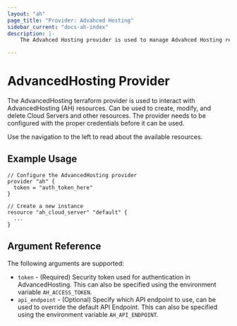 ```yaml
---
layout: "ah"
page_title: "Provider: Advahced Hosting"
sidebar_current: "docs-ah-index"
description: |-
    The Advahced Hosting provider is used to manage Advahced Hosting resources. The provider needs to be configured with the proper credentials before it can be used.

---
```


# AdvancedHosting Provider

The AdvancedHosting terraform provider is used to interact with AdvancedHosting (AH) resources. Can be used to create, modify, and delete Cloud Servers and other resources. The provider needs to be configured with the proper credentials before it can be used.

Use the navigation to the left to read about the available resources.

## Example Usage

```hcl
// Configure the AdvancedHosting provider
provider "ah" {
  token = "auth_token_here"
}

// Create a new instance
resource "ah_cloud_server" "default" {
  ...
}
```

## Argument Reference

The following arguments are supported:

* `token` - (Required) Security token used for authentication in AdvancedHosting. This can also be specified using the environment variable `AH_ACCESS_TOKEN`.
* `api_endpoint` - (Optional) Specify which API endpoint to use, can be used to override the default API Endpoint. This can also be specified using the environment variable `AH_API_ENDPOINT`. 

